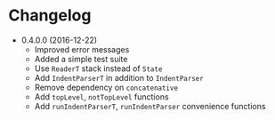 Changelog
=========

- 0.4.0.0 (2016-12-22)
    * Improved error messages
    * Added a simple test suite
    * Use `ReaderT` stack instead of `State`
    * Add `IndentParserT` in addition to `IndentParser`
    * Remove dependency on `concatenative`
    * Add `topLevel`, `notTopLevel` functions
    * Add `runIndentParserT`, `runIndentParser` convenience functions
